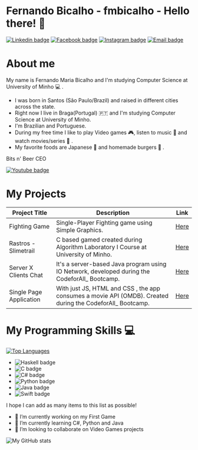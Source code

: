 # Fernando Bicalho - fmbicalho - Hello there! 👋

[![Linkedin badge](https://img.shields.io/badge/LinkedIn-0077B5?style=for-the-badge&logo=linkedin&logoColor=white)](https://www.linkedin.com/in/fernando-m-bicalho)
[![Facebook badge](https://img.shields.io/badge/Facebook-1877F2?style=for-the-badge&logo=facebook&logoColor=white)](https://www.facebook.com/fernandombicalho)
[![Instagram badge](https://img.shields.io/badge/-@fmbicalho-purple?style=for-the-badge&logo=Instagram&logoColor=white)](https://www.instagram.com/fmbicalho/)
[![Email badge](https://img.shields.io/badge/-fernando_bicalho-c71610?style=for-the-badge&logo=Gmail&logoColor=white)](mailto:fernando_bicalho@ymail.com)

# About me

My name is Fernando Maria Bicalho and I'm studying Computer Science at University of Minho 💻 . 

- I was born in Santos (São Paulo/Brazil) and raised in different cities across the state.
- Right now I live in Braga(Portugal) 🇵🇹 and I'm studying Computer Science at University of Minho.
- I'm Brazilian and Portuguese.
- During my free time I like to play Video games 🎮, listen to music 🎵 and watch movies/series 🍿 .
- My favorite foods are Japanese 🍣 and homemade burgers 🍔 .

Bits n' Beer CEO

[![Youtube badge](https://img.shields.io/badge/YouTube-FF0000?style=for-the-badge&logo=youtube&logoColor=white)](https://www.youtube.com/c/BitsnBeer)

# My Projects

| Project Title | Description | Link |
|---------------|-------------|------|
| Fighting Game | Single-Player Fighting game using Simple Graphics. | [Here](https://github.com/fmbicalho/GameJam) |
| Rastros - Slimetrail | C based gamed created during Algorithm Laboratory I Course at University of Minho. | [Here](https://github.com/Alef-Keuffer/uminho.la1.rastos-c) |
| Server X Clients Chat | It's a server-based Java program using IO Network, developed during the CodeforAll_ Bootcamp. | [Here](https://github.com/fmbicalho/Online_Chat_in_Java.git) |
| Single Page Application | With just JS, HTML and CSS , the app consumes a movie API (OMDB). Created during the CodeforAll_ Bootcamp. | [Here](https://github.com/fmbicalho/cinema-management) |

# My Programming Skills 💻

[![Top Languages](https://github-readme-stats.vercel.app/api/top-langs/?username=fmbicalho&layout=compact&theme=dracula&hide_border=true)](https://github.com/anuraghazra/github-readme-stats)

- ![Haskell badge](https://img.shields.io/badge/Haskell-5e5086?style=for-the-badge&logo=haskell&logoColor=white)
- ![C badge](https://img.shields.io/badge/C-00599C?style=for-the-badge&logo=c&logoColor=white)
- ![C# badge](https://img.shields.io/badge/C%23-239120?style=for-the-badge&logo=c-sharp&logoColor=white)
- ![Python badge](https://img.shields.io/badge/Python-3776AB?style=for-the-badge&logo=python&logoColor=white)
- ![Java badge](https://img.shields.io/badge/Java-ED8B00?style=for-the-badge&logo=java&logoColor=white)
- ![Swift badge](https://img.shields.io/badge/Swift-FA7343?style=for-the-badge&logo=swift&logoColor=white)

I hope I can add as many items to this list as possible!

- 🔭 I’m currently working on my First Game
- 🌱 I’m currently learning C#, Python and Java
- 👯 I’m looking to collaborate on Video Games projects

![My GitHub stats](https://github-readme-stats.vercel.app/api?username=fmbicalho&count_private=true&show_icons=true&theme=dracula&hide=contribs&hide_border=true)
